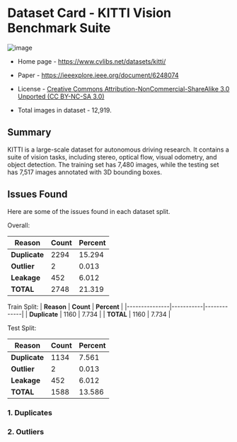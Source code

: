 # Dataset Card - KITTI Vision Benchmark Suite
![image](https://www.cvlibs.net/datasets/kitti-360/images/banner_text.png)

+ Home page - https://www.cvlibs.net/datasets/kitti/

+ Paper - https://ieeexplore.ieee.org/document/6248074

+ License - [Creative Commons Attribution-NonCommercial-ShareAlike 3.0 Unported (CC BY-NC-SA 3.0)](https://creativecommons.org/licenses/by-nc-sa/3.0/)

+ Total images in dataset - 12,919.

## Summary
KITTI is a large-scale dataset for autonomous driving research. It contains a suite of vision tasks, including stereo, optical flow, visual odometry, and object detection. The training set has 7,480 images, while the testing set has 7,517 images annotated with 3D bounding boxes.

## Issues Found
Here are some of the issues found in each dataset split.

Overall:

| **Reason**    | **Count** | **Percent** |
|---------------|-----------|-------------|
| **Duplicate** | 2294      | 15.294      |
| **Outlier**   | 2         | 0.013       |
| **Leakage**   | 452       | 6.012       |
| **TOTAL**     | 2748      | 21.319      |

Train Split:
| **Reason**    | **Count** | **Percent** |
|---------------|-----------|-------------|
| **Duplicate** | 1160      | 7.734       |
| **TOTAL**     | 1160      | 7.734       |

Test Split:

| **Reason**    | **Count** | **Percent** |
|---------------|-----------|-------------|
| **Duplicate** | 1134      | 7.561       |
| **Outlier**   | 2         | 0.013       |
| **Leakage**   | 452       | 6.012       |
| **TOTAL**     | 1588      | 13.586      |


### 1. Duplicates


### 2. Outliers

